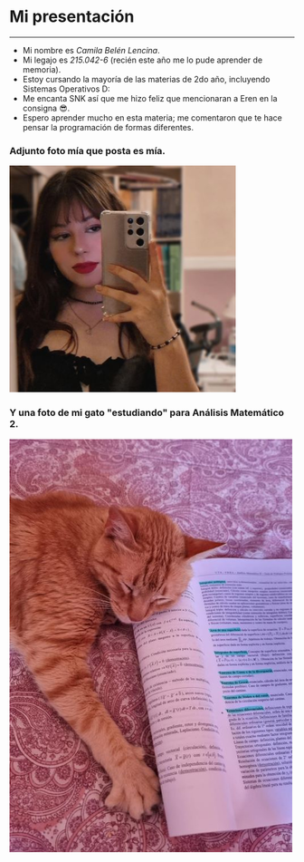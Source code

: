 # Mi presentación
___
* Mi nombre es *Camila Belén Lencina*.
* Mi legajo es *215.042-6* (recién este año me lo pude aprender de memoria).
* Estoy cursando la mayoría de las materias de 2do año, incluyendo Sistemas Operativos D:
* Me encanta SNK así que me hizo feliz que mencionaran a Eren en la consigna 😎.
* Espero aprender mucho en esta materia; me comentaron que te hace pensar la programación de formas diferentes.
### Adjunto foto mía que posta es mía.
![yo](yopp1.jpg)
### Y una foto de mi gato "estudiando" para Análisis Matemático 2.
![migato](ronnieestudiando1.jpg)

